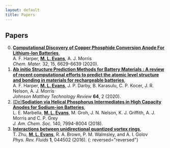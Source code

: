 ```yaml
---
layout: default
title: Papers
---
```


## Papers

0. <a href="https://arxiv.org/abs/2005.05375">**Computational Discovery of Copper Phosphide Conversion Anode For Lithium-Ion Batteries**</a>,  
A. F. Harper, <u><b>M. L. Evans</b></u>, A. J. Morris  
*Chem. Mater.* 32, 15, 6629-6639 (2020). <a href="https://doi.org/10.1021/acs.chemmater.0c02054"><i class="ai ai-doi"></i></a><a href="https://pubs.acs.org/doi/10.1021/acs.chemmater.0c02054"><i class="ai ai-open-access"></i></a><a href="https://arxiv.org/abs/2005.05375"><i class="ai ai-arxiv"></i></a><a href="https://www.github.com/harpaf13/data.copper-phosphides/"><i class="fab fa-github"></i></a>
0. <a href="https://doi.org/10.1595/205651320X15742491027978">__Ab initio Structure Prediction Methods for Battery Materials : A review of recent computational efforts to predict the atomic level structure and bonding in materials for rechargeable batteries__</a>,  
A. F. Harper, <u><b>M. L. Evans</b></u>, J. P. Darby, B. Karasulu, C. P. Kocer, J. R. Nelson, A. J. Morris  
*Johnson Matthey Technology Review* **64**, 2 (2020). <a href="https://doi.org/10.1595/205651320X15742491027978"><i class="ai ai-doi"></i></a><a href="https://doi.org/10.1595/205651320X15742491027978"></a> <a href="https://doi.org/10.1595/205651320X15742491027978"><i class="ai ai-open-access"></i></a>
0. <a href="https://dx.doi.org/10.1021/jacs.8b04183">(De)__Sodiation via Helical Phosphorus Intermediates in High Capacity Anodes for Sodium-ion Batteries__</a>,  
L. E. Marbella, <u><b>M. L. Evans</b></u>, M. Groh, J. N. Nelson, K. J. Griffith, A. J. Morris and C. P. Grey  
*J. Am. Chem. Soc.* 140, 7994-8004 (2018).  <a href="https://dx.doi.org/10.1021/jacs.8b04183"><i class="ai ai-doi"></i></a> <a href="https://pubs.acs.org/doi/10.1021/jacs.8b04183"><i class="ai ai-open-access"></i></a>  
0. <a href="https://dx.doi.org/10.1103/physrevfluids.1.044502">__Interactions between unidirectional quantized vortex rings__</a>,  
T. Zhu, <u><b>M. L. Evans</b></u>, R. A. Brown, P. M. Walmsley, and A. I. Golov  
*Phys. Rev. Fluids* **1**, 044502 (2016). <a href="https://dx.doi.org/10.1103/physrevfluids.1.044502"><i class="ai ai-doi"></i></a> <a href="https://arxiv.org/abs/1603.04313"><i class="ai ai-arxiv"></i></a> <a href="https://dx.doi.org/10.1103/physrevfluids.1.044502"><i class="ai ai-open-access"></i></a>
{: reversed="reversed"}
